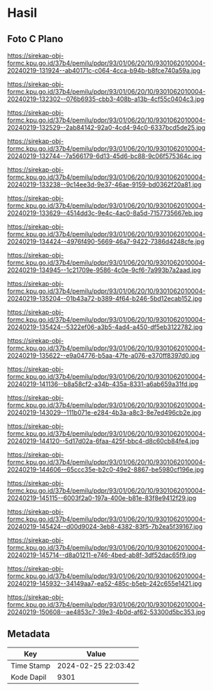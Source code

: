 # Hasil

## Foto C Plano

https://sirekap-obj-formc.kpu.go.id/37b4/pemilu/pdpr/93/01/06/20/10/9301062010004-20240219-131924--ab40171c-c064-4cca-b94b-b8fce740a59a.jpg

https://sirekap-obj-formc.kpu.go.id/37b4/pemilu/pdpr/93/01/06/20/10/9301062010004-20240219-132302--076b6935-cbb3-408b-a13b-4cf55c0404c3.jpg

https://sirekap-obj-formc.kpu.go.id/37b4/pemilu/pdpr/93/01/06/20/10/9301062010004-20240219-132529--2ab84142-92a0-4cd4-94c0-6337bcd5de25.jpg

https://sirekap-obj-formc.kpu.go.id/37b4/pemilu/pdpr/93/01/06/20/10/9301062010004-20240219-132744--7a566179-6d13-45d6-bc88-9c06f575364c.jpg

https://sirekap-obj-formc.kpu.go.id/37b4/pemilu/pdpr/93/01/06/20/10/9301062010004-20240219-133238--9c14ee3d-9e37-46ae-9159-bd0362f20a81.jpg

https://sirekap-obj-formc.kpu.go.id/37b4/pemilu/pdpr/93/01/06/20/10/9301062010004-20240219-133629--4514dd3c-9e4c-4ac0-8a5d-7157735667eb.jpg

https://sirekap-obj-formc.kpu.go.id/37b4/pemilu/pdpr/93/01/06/20/10/9301062010004-20240219-134424--4976f490-5669-46a7-9422-7386d4248cfe.jpg

https://sirekap-obj-formc.kpu.go.id/37b4/pemilu/pdpr/93/01/06/20/10/9301062010004-20240219-134945--1c21709e-9586-4c0e-9cf6-7a993b7a2aad.jpg

https://sirekap-obj-formc.kpu.go.id/37b4/pemilu/pdpr/93/01/06/20/10/9301062010004-20240219-135204--01b43a72-b389-4f64-b246-5bd12ecab152.jpg

https://sirekap-obj-formc.kpu.go.id/37b4/pemilu/pdpr/93/01/06/20/10/9301062010004-20240219-135424--5322ef06-a3b5-4ad4-a450-df5eb3122782.jpg

https://sirekap-obj-formc.kpu.go.id/37b4/pemilu/pdpr/93/01/06/20/10/9301062010004-20240219-135622--e9a04776-b5aa-47fe-a076-e370ff8397d0.jpg

https://sirekap-obj-formc.kpu.go.id/37b4/pemilu/pdpr/93/01/06/20/10/9301062010004-20240219-141136--b8a58cf2-a34b-435a-8331-a6ab659a31fd.jpg

https://sirekap-obj-formc.kpu.go.id/37b4/pemilu/pdpr/93/01/06/20/10/9301062010004-20240219-143029--111b071e-e284-4b3a-a8c3-8e7ed496cb2e.jpg

https://sirekap-obj-formc.kpu.go.id/37b4/pemilu/pdpr/93/01/06/20/10/9301062010004-20240219-144120--5d17d02a-6faa-425f-bbc4-d8c60cb84fe4.jpg

https://sirekap-obj-formc.kpu.go.id/37b4/pemilu/pdpr/93/01/06/20/10/9301062010004-20240219-144606--65ccc35e-b2c0-49e2-8867-be5980cf196e.jpg

https://sirekap-obj-formc.kpu.go.id/37b4/pemilu/pdpr/93/01/06/20/10/9301062010004-20240219-145115--6003f2a0-197a-400e-b81e-83f8e9412f29.jpg

https://sirekap-obj-formc.kpu.go.id/37b4/pemilu/pdpr/93/01/06/20/10/9301062010004-20240219-145424--d00d9024-3eb8-4382-83f5-7b2ea5f39167.jpg

https://sirekap-obj-formc.kpu.go.id/37b4/pemilu/pdpr/93/01/06/20/10/9301062010004-20240219-145714--d8a01211-e746-4bed-ab8f-3df52dac65f9.jpg

https://sirekap-obj-formc.kpu.go.id/37b4/pemilu/pdpr/93/01/06/20/10/9301062010004-20240219-145932--34149aa7-ea52-485c-b5eb-242c655e1421.jpg

https://sirekap-obj-formc.kpu.go.id/37b4/pemilu/pdpr/93/01/06/20/10/9301062010004-20240219-150608--ae4853c7-39e3-4b0d-af62-53300d5bc353.jpg


## Metadata

| Key        | Value               |
| ---------- | ------------------- |
| Time Stamp | 2024-02-25 22:03:42 |
| Kode Dapil | 9301                |



